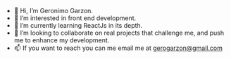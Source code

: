 - 👋 Hi, I’m Geronimo Garzon.
- 👀 I’m interested in front end development. 
- 🌱 I’m currently learning ReactJs in its depth.
- 💞️ I’m looking to collaborate on real projects that challenge me, and push me to enhance my development. 
- 📫 If you want to reach you can me email me at gerogarzon@gmail.com

<!---
gerogarzon/gerogarzon is a ✨ special ✨ repository because its `README.md` (this file) appears on your GitHub profile.
You can click the Preview link to take a look at your changes.
--->
